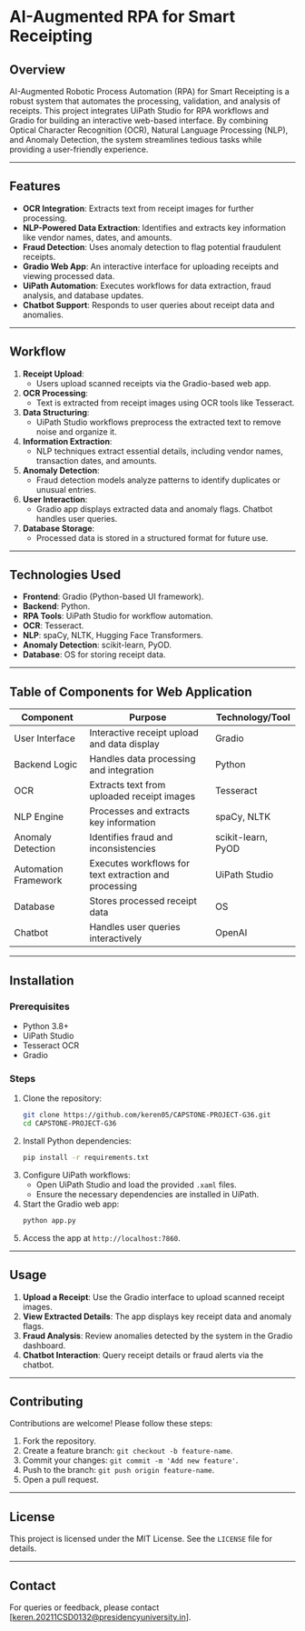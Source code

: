 # AI-Augmented RPA for Smart Receipting

## Overview
AI-Augmented Robotic Process Automation (RPA) for Smart Receipting is a robust system that automates the processing, validation, and analysis of receipts. This project integrates UiPath Studio for RPA workflows and Gradio for building an interactive web-based interface. By combining Optical Character Recognition (OCR), Natural Language Processing (NLP), and Anomaly Detection, the system streamlines tedious tasks while providing a user-friendly experience.

---

## Features
- **OCR Integration**: Extracts text from receipt images for further processing.
- **NLP-Powered Data Extraction**: Identifies and extracts key information like vendor names, dates, and amounts.
- **Fraud Detection**: Uses anomaly detection to flag potential fraudulent receipts.
- **Gradio Web App**: An interactive interface for uploading receipts and viewing processed data.
- **UiPath Automation**: Executes workflows for data extraction, fraud analysis, and database updates.
- **Chatbot Support**: Responds to user queries about receipt data and anomalies.

---

## Workflow
1. **Receipt Upload**: 
   - Users upload scanned receipts via the Gradio-based web app.
2. **OCR Processing**:
   - Text is extracted from receipt images using OCR tools like Tesseract.
3. **Data Structuring**:
   - UiPath Studio workflows preprocess the extracted text to remove noise and organize it.
4. **Information Extraction**:
   - NLP techniques extract essential details, including vendor names, transaction dates, and amounts.
5. **Anomaly Detection**:
   - Fraud detection models analyze patterns to identify duplicates or unusual entries.
6. **User Interaction**:
   - Gradio app displays extracted data and anomaly flags. Chatbot handles user queries.
7. **Database Storage**:
   - Processed data is stored in a structured format for future use.

---

## Technologies Used
- **Frontend**: Gradio (Python-based UI framework).
- **Backend**: Python.
- **RPA Tools**: UiPath Studio for workflow automation.
- **OCR**: Tesseract.
- **NLP**: spaCy, NLTK, Hugging Face Transformers.
- **Anomaly Detection**: scikit-learn, PyOD.
- **Database**: OS for storing receipt data.

---

## Table of Components for Web Application

| **Component**          | **Purpose**                                             | **Technology/Tool**       |
|------------------------|---------------------------------------------------------|---------------------------|
| User Interface         | Interactive receipt upload and data display             | Gradio                    |
| Backend Logic          | Handles data processing and integration                 | Python                    |
| OCR                    | Extracts text from uploaded receipt images              | Tesseract                 |
| NLP Engine             | Processes and extracts key information                  | spaCy, NLTK               |
| Anomaly Detection      | Identifies fraud and inconsistencies                    | scikit-learn, PyOD        |
| Automation Framework   | Executes workflows for text extraction and processing   | UiPath Studio             |
| Database               | Stores processed receipt data                           | OS                        |
| Chatbot                | Handles user queries interactively                      | OpenAI                    |

---

## Installation

### Prerequisites
- Python 3.8+
- UiPath Studio
- Tesseract OCR
- Gradio

### Steps
1. Clone the repository:
   ```bash
   git clone https://github.com/keren05/CAPSTONE-PROJECT-G36.git
   cd CAPSTONE-PROJECT-G36
   ```
2. Install Python dependencies:
   ```bash
   pip install -r requirements.txt
   ```
3. Configure UiPath workflows:
   - Open UiPath Studio and load the provided `.xaml` files.
   - Ensure the necessary dependencies are installed in UiPath.
4. Start the Gradio web app:
   ```bash
   python app.py
   ```
5. Access the app at `http://localhost:7860`.

---

## Usage
1. **Upload a Receipt**: Use the Gradio interface to upload scanned receipt images.
2. **View Extracted Details**: The app displays key receipt data and anomaly flags.
3. **Fraud Analysis**: Review anomalies detected by the system in the Gradio dashboard.
4. **Chatbot Interaction**: Query receipt details or fraud alerts via the chatbot.

---

## Contributing
Contributions are welcome! Please follow these steps:
1. Fork the repository.
2. Create a feature branch: `git checkout -b feature-name`.
3. Commit your changes: `git commit -m 'Add new feature'`.
4. Push to the branch: `git push origin feature-name`.
5. Open a pull request.

---

## License
This project is licensed under the MIT License. See the `LICENSE` file for details.

---

## Contact
For queries or feedback, please contact [keren.20211CSD0132@presidencyuniversity.in].
